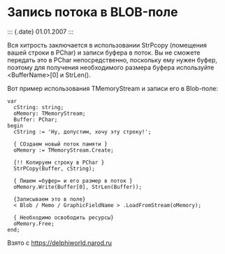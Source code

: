 Запись потока в BLOB-поле
=========================

::: {.date}
01.01.2007
:::

Вся хитрость заключается в использовании StrPcopy (помещения вашей
строки в PChar) и записи буфера в поток. Вы не сможете передать это в
PChar непосредственно, поскольку ему нужен буфер, поэтому для получения
необходимого размера буфера используйте \<BufferName\>\[0\] и StrLen().

Вот пример использования TMemoryStream и записи его в Blob-поле:

    var
      cString: string;
      oMemory: TMemoryStream;
      Buffer: PChar;
    begin
      cString := 'Ну, допустим, хочу эту строку!';
     
      { СОздаем новый поток памяти }
      oMemory := TMemoryStream.Create;
     
      {!! Копируем строку в PChar }
      StrPCopy(Buffer, cString);
     
      { Пишем =буфер= и его размер в поток }
      oMemory.Write(Buffer[0], StrLen(Buffer));
     
      {Записываем это в поле}
      < Blob / Memo / GraphicFieldName > .LoadFromStream(oMemory);
     
      { Необходимо освободить ресурсы}
      oMemory.Free;
    end;

Взято с <https://delphiworld.narod.ru>
